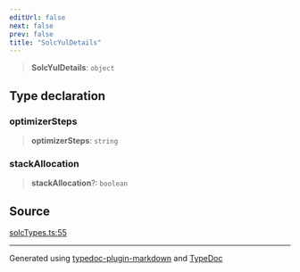 ```yaml
---
editUrl: false
next: false
prev: false
title: "SolcYulDetails"
---
```


> **SolcYulDetails**: `object`

## Type declaration

### optimizerSteps

> **optimizerSteps**: `string`

### stackAllocation

> **stackAllocation**?: `boolean`

## Source

[solcTypes.ts:55](https://github.com/evmts/tevm-monorepo/blob/main/bundler-packages/solc/src/solcTypes.ts#L55)

***
Generated using [typedoc-plugin-markdown](https://www.npmjs.com/package/typedoc-plugin-markdown) and [TypeDoc](https://typedoc.org/)
